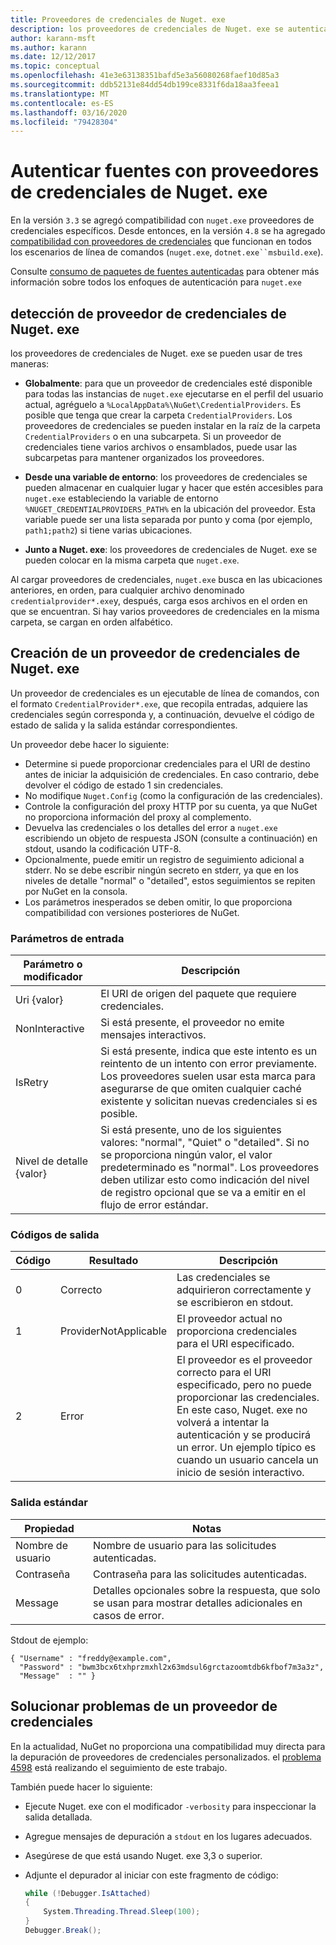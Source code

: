 ```yaml
---
title: Proveedores de credenciales de Nuget. exe
description: los proveedores de credenciales de Nuget. exe se autentican con una fuente y se implementan como archivos ejecutables de línea de comandos que siguen las convenciones específicas.
author: karann-msft
ms.author: karann
ms.date: 12/12/2017
ms.topic: conceptual
ms.openlocfilehash: 41e3e63138351bafd5e3a56080268faef10d85a3
ms.sourcegitcommit: ddb52131e84dd54db199ce8331f6da18aa3feea1
ms.translationtype: MT
ms.contentlocale: es-ES
ms.lasthandoff: 03/16/2020
ms.locfileid: "79428304"
---
```

# <a name="authenticating-feeds-with-nugetexe-credential-providers"></a>Autenticar fuentes con proveedores de credenciales de Nuget. exe

En la versión `3.3` se agregó compatibilidad con `nuget.exe` proveedores de credenciales específicos. Desde entonces, en la versión `4.8` se ha agregado [compatibilidad con proveedores de credenciales](NuGet-Cross-Platform-Authentication-Plugin.md) que funcionan en todos los escenarios de línea de comandos (`nuget.exe`, `dotnet.exe``msbuild.exe`).

Consulte [consumo de paquetes de fuentes autenticadas](../../consume-packages/consuming-packages-authenticated-feeds.md#nugetexe) para obtener más información sobre todos los enfoques de autenticación para `nuget.exe`

## <a name="nugetexe-credential-provider-discovery"></a>detección de proveedor de credenciales de Nuget. exe

los proveedores de credenciales de Nuget. exe se pueden usar de tres maneras:

- **Globalmente**: para que un proveedor de credenciales esté disponible para todas las instancias de `nuget.exe` ejecutarse en el perfil del usuario actual, agréguelo a `%LocalAppData%\NuGet\CredentialProviders`. Es posible que tenga que crear la carpeta `CredentialProviders`. Los proveedores de credenciales se pueden instalar en la raíz de la carpeta `CredentialProviders` o en una subcarpeta. Si un proveedor de credenciales tiene varios archivos o ensamblados, puede usar las subcarpetas para mantener organizados los proveedores.

- **Desde una variable de entorno**: los proveedores de credenciales se pueden almacenar en cualquier lugar y hacer que estén accesibles para `nuget.exe` estableciendo la variable de entorno `%NUGET_CREDENTIALPROVIDERS_PATH%` en la ubicación del proveedor. Esta variable puede ser una lista separada por punto y coma (por ejemplo, `path1;path2`) si tiene varias ubicaciones.

- **Junto a Nuget. exe**: los proveedores de credenciales de Nuget. exe se pueden colocar en la misma carpeta que `nuget.exe`.

Al cargar proveedores de credenciales, `nuget.exe` busca en las ubicaciones anteriores, en orden, para cualquier archivo denominado `credentialprovider*.exe`y, después, carga esos archivos en el orden en que se encuentran. Si hay varios proveedores de credenciales en la misma carpeta, se cargan en orden alfabético.

## <a name="creating-a-nugetexe-credential-provider"></a>Creación de un proveedor de credenciales de Nuget. exe

Un proveedor de credenciales es un ejecutable de línea de comandos, con el formato `CredentialProvider*.exe`, que recopila entradas, adquiere las credenciales según corresponda y, a continuación, devuelve el código de estado de salida y la salida estándar correspondientes.

Un proveedor debe hacer lo siguiente:

- Determine si puede proporcionar credenciales para el URI de destino antes de iniciar la adquisición de credenciales. En caso contrario, debe devolver el código de estado 1 sin credenciales.
- No modifique `Nuget.Config` (como la configuración de las credenciales).
- Controle la configuración del proxy HTTP por su cuenta, ya que NuGet no proporciona información del proxy al complemento.
- Devuelva las credenciales o los detalles del error a `nuget.exe` escribiendo un objeto de respuesta JSON (consulte a continuación) en stdout, usando la codificación UTF-8.
- Opcionalmente, puede emitir un registro de seguimiento adicional a stderr. No se debe escribir ningún secreto en stderr, ya que en los niveles de detalle "normal" o "detailed", estos seguimientos se repiten por NuGet en la consola.
- Los parámetros inesperados se deben omitir, lo que proporciona compatibilidad con versiones posteriores de NuGet.

### <a name="input-parameters"></a>Parámetros de entrada

| Parámetro o modificador |Descripción|
|----------------|-----------|
| Uri {valor} | El URI de origen del paquete que requiere credenciales.|
| NonInteractive | Si está presente, el proveedor no emite mensajes interactivos. |
| IsRetry | Si está presente, indica que este intento es un reintento de un intento con error previamente. Los proveedores suelen usar esta marca para asegurarse de que omiten cualquier caché existente y solicitan nuevas credenciales si es posible.|
| Nivel de detalle {valor} | Si está presente, uno de los siguientes valores: "normal", "Quiet" o "detailed". Si no se proporciona ningún valor, el valor predeterminado es "normal". Los proveedores deben utilizar esto como indicación del nivel de registro opcional que se va a emitir en el flujo de error estándar. |

### <a name="exit-codes"></a>Códigos de salida

| Código |Resultado | Descripción |
|----------------|-----------|-----------|
| 0 | Correcto | Las credenciales se adquirieron correctamente y se escribieron en stdout.|
| 1 | ProviderNotApplicable | El proveedor actual no proporciona credenciales para el URI especificado.|
| 2 | Error | El proveedor es el proveedor correcto para el URI especificado, pero no puede proporcionar las credenciales. En este caso, Nuget. exe no volverá a intentar la autenticación y se producirá un error. Un ejemplo típico es cuando un usuario cancela un inicio de sesión interactivo. |

### <a name="standard-output"></a>Salida estándar

| Propiedad |Notas|
|----------------|-----------|
| Nombre de usuario | Nombre de usuario para las solicitudes autenticadas.|
| Contraseña | Contraseña para las solicitudes autenticadas.|
| Message | Detalles opcionales sobre la respuesta, que solo se usan para mostrar detalles adicionales en casos de error. |

Stdout de ejemplo:

    { "Username" : "freddy@example.com",
      "Password" : "bwm3bcx6txhprzmxhl2x63mdsul6grctazoomtdb6kfbof7m3a3z",
      "Message"  : "" }

## <a name="troubleshooting-a-credential-provider"></a>Solucionar problemas de un proveedor de credenciales

En la actualidad, NuGet no proporciona una compatibilidad muy directa para la depuración de proveedores de credenciales personalizados. el [problema 4598](https://github.com/NuGet/Home/issues/4598) está realizando el seguimiento de este trabajo.

También puede hacer lo siguiente:

- Ejecute Nuget. exe con el modificador `-verbosity` para inspeccionar la salida detallada.
- Agregue mensajes de depuración a `stdout` en los lugares adecuados.
- Asegúrese de que está usando Nuget. exe 3,3 o superior.
- Adjunte el depurador al iniciar con este fragmento de código:

    ```cs
    while (!Debugger.IsAttached)
    {
        System.Threading.Thread.Sleep(100);
    }
    Debugger.Break();
    ```
